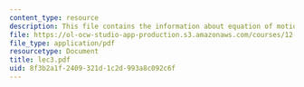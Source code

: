 ```yaml
---
content_type: resource
description: This file contains the information about equation of motion.
file: https://ol-ocw-studio-app-production.s3.amazonaws.com/courses/12-510-introduction-to-seismology-spring-2010/8f3b2a1f2409321d1c2d993a8c092c6f_lec3.pdf
file_type: application/pdf
resourcetype: Document
title: lec3.pdf
uid: 8f3b2a1f-2409-321d-1c2d-993a8c092c6f
---
```

